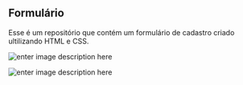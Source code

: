 ## Formulário 

Esse é um repositório que contém um formulário de cadastro criado ultilizando HTML e CSS.


![enter image description here](https://raw.githubusercontent.com/abrahamcalf/programming-languages-logos/master/src/html/html_128x128.png)

![enter image description here](https://raw.githubusercontent.com/abrahamcalf/programming-languages-logos/master/src/css/css_128x128.png)
